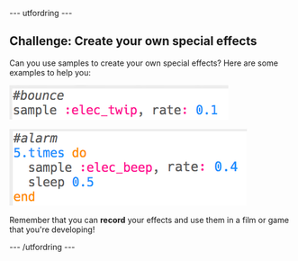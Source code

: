 \--- utfordring \---

## Challenge: Create your own special effects

Can you use samples to create your own special effects? Here are some examples to help you:

![skjermbilde](images/effects-bounce.png)

![skjermbilde](images/effects-alarm.png)

Remember that you can **record** your effects and use them in a film or game that you're developing!

\--- /utfordring \---